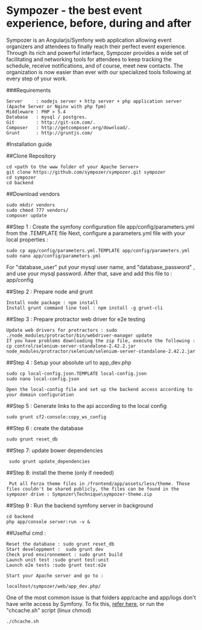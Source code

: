 Sympozer - the best event experience, before, during and after
=============

Sympozer is an Angularjs/Symfony web application allowing event organizers and attendees to finally reach their perfect event experience.
Through its rich and powerful interface, Sympozer provides a wide set of facilitating and networking tools for attendees to keep tracking the schedule, receive notifications, and of course, meet new contacts.
The organization is now easier than ever with our specialized tools following at every step of your work.

###Requirements

	Server     : nodejs server + http server + php application server (Apache Server or Nginx with php fpm)
	Middleware : PHP > 5.4
	Database   : mysql / postgres.
	Git        : http://git-scm.com/.
	Composer   : http://getcomposer.org/download/.
	Grunt      : http://gruntjs.com/

#Installation guide
	
##Clone Repository

	cd <path to the www folder of your Apache Server>
	git clone https://github.com/sympozer/sympozer.git sympozer
	cd sympozer
    cd backend
	
##Download vendors

    sudo mkdir vendors
    sudo chmod 777 vendors/
	composer update

##Step 1 : Create the symfony configuration file app/config/parameters.yml from the .TEMPLATE file
Next, configure a parameters.yml file with your local properties :

    sudo cp app/config/parameters.yml.TEMPLATE app/config/parameters.yml
    sudo nano app/config/parameters.yml

For  "database_user" put your mysql user name, and "database_password" , and use your mysql password.
After that, save and add this file to : app/config

##Step 2 : Prepare node and grunt

    Install node package : npm install
    Install grunt command line tool : npm install -g grunt-cli


##Step 3 : Prepare protractor web driver for e2e testing

    Update web drivers for protractors : sudo ./node_modules/protractor/bin/webdriver-manager update 
    If you have problems downloading the zip file, execute the following :
    cp control/selenium-server-standalone-2.42.2.jar node_modules/protractor/selenium/selenium-server-standalone-2.42.2.jar


##Step 4 : Setup your absolute url to app_dev.php

    sudo cp local-config.json.TEMPLATE local-config.json
    sudo nano local-config.json
    
    Open the local-config file and set up the backend access according to your domain configuration

##Step 5 : Generate links to the api according to the local config

    sudo grunt sf2-console:copy_ws_config

##Step 6 : create the database

    sudo grunt reset_db
  

##Step  7: update bower dependencies

     sudo grunt update_dependencies

##Step  8: install the theme (only if needed)

     Put all Forza theme files in /frontend/app/assets/less/theme. Those files couldn't be shared publicly, the files can be found in the sympozer drive : Sympozer\Technique\sympozer-theme.zip
 

##Step  9 : Run the backend symfony server in background

    cd backend
    php app/console server:run -v &
    
    
##Uselful cmd : 

    Reset the database : sudo grunt reset_db
    Start developpment :  sudo grunt dev
    Check prod environnement : sudo grunt build
    Launch unit test :sudo grunt test:unit
    Launch e2e tests :sudo grunt test:e2e

    Start your Apache server and go to :

    localhost/sympozer/web/app_dev.php/

One of the most common issue is that folders app/cache and app/logs don't have write access by Symfony. To fix this, [refer here](http://symfony.com/doc/current/book/installation.html#configuration-and-setup),
or run the "chcache.sh" script (linux chmod)

    ./chcache.sh
